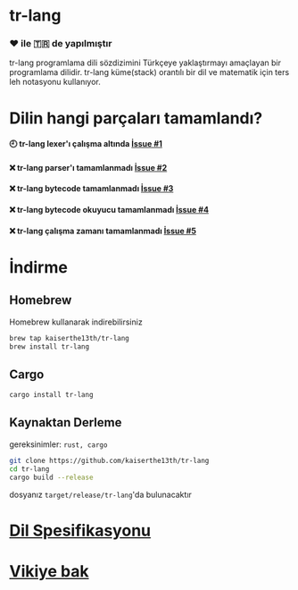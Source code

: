 # tr-lang

### ❤️ ile 🇹🇷 de yapılmıştır

tr-lang programlama dili sözdizimini Türkçeye yaklaştırmayı amaçlayan bir programlama dilidir.
tr-lang küme(stack) orantılı bir dil ve matematik için ters leh notasyonu kullanıyor.

# Dilin hangi parçaları tamamlandı?

#### 🕘 tr-lang lexer'ı çalışma altında [İssue #1](https://github.com/kaiserthe13th/tr-lang/issues/1#issue-1027652152)<br>
#### ❌ tr-lang parser'ı tamamlanmadı [İssue #2](https://github.com/kaiserthe13th/tr-lang/issues/2#issue-1027660436)<br>
#### ❌ tr-lang bytecode tamamlanmadı [İssue #3](https://github.com/kaiserthe13th/tr-lang/issues/3#issue-1027661753)<br>
#### ❌ tr-lang bytecode okuyucu tamamlanmadı [İssue #4](https://github.com/kaiserthe13th/tr-lang/issues/4#issue-1027663331)<br>
#### ❌ tr-lang çalışma zamanı tamamlanmadı [İssue #5](https://github.com/kaiserthe13th/tr-lang/issues/5#issue-1027665033)<br>

# İndirme

## Homebrew
Homebrew kullanarak indirebilirsiniz
```sh
brew tap kaiserthe13th/tr-lang
brew install tr-lang
```

## Cargo
```sh
cargo install tr-lang
```

## Kaynaktan Derleme
gereksinimler: `rust, cargo`
```sh
git clone https://github.com/kaiserthe13th/tr-lang
cd tr-lang
cargo build --release
```
dosyanız `target/release/tr-lang`'da bulunacaktır

# [Dil Spesifikasyonu](https://github.com/kaiserthe13th/tr-lang/wiki/Dil-Spesifikasyonu-TR)
# [Vikiye bak](https://github.com/kaiserthe13th/tr-lang/wiki/Anasayfa---TR)
